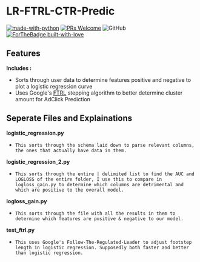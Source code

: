 # <b> LR-FTRL-CTR-Predic </b>     
[![made-with-python](https://img.shields.io/badge/Made%20with-Python-1f425f.svg)](https://www.python.org/)
[![PRs Welcome](https://img.shields.io/badge/PRs-welcome-brightgreen.svg?style=flat-square)](http://makeapullrequest.com)
![GitHub](https://img.shields.io/github/license/mashape/apistatus.svg)  
[![ForTheBadge built-with-love](http://ForTheBadge.com/images/badges/built-with-love.svg)](https://GitHub.com/concealedtea/)

## Features
<b>Includes :</b>   
  
- Sorts through user data to determine features positive and negative to plot a logistic regression curve  
- Uses Google's [FTRL](https://static.googleusercontent.com/media/research.google.com/en//pubs/archive/41159.pdf) stepping algorithm to better determine cluster amount for AdClick Prediction   

## Seperate Files and Explainations

<b>logistic_regression.py</b>   
 - ```This sorts through the schema laid down to parse relevant columns, the ones that actually have data in them.```
 
<b>logistic_regression_2.py</b>    
 - ```This sorts through the entire | delimited list to find the AUC and LOGLOSS of the entire folder, I use this to compare in logloss_gain.py to determine which columns are detrimental and which are positive to the overall model.```  
 
<b>logloss_gain.py</b>    
 - ```This sorts through the file with all the results in them to determine which features are positive & negative to our model.```   
 
<b>test_ftrl.py</b>    
 - ```This uses Google's Follow-The-Regulated-Leader to adjust footstep length in logistic regression. Supposedly both faster and better than logistic regression.```
